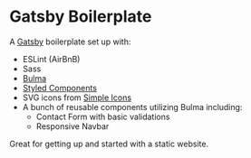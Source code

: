 # Gatsby Boilerplate

A [Gatsby](https://www.gatsbyjs.org/) boilerplate set up with:
* ESLint (AirBnB)
* Sass
* [Bulma](bulma.io)
* [Styled Components](https://www.styled-components.com/)
* SVG icons from [Simple Icons](https://simpleicons.org/)
* A bunch of reusable components utilizing Bulma including:
  * Contact Form with basic validations
  * Responsive Navbar

Great for getting up and started with a static website.